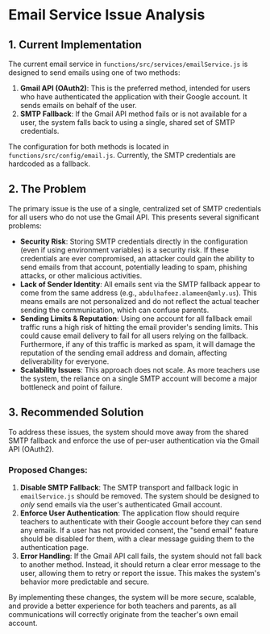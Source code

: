 # Email Service Issue Analysis

## 1. Current Implementation

The current email service in `functions/src/services/emailService.js` is designed to send emails using one of two methods:

1.  **Gmail API (OAuth2)**: This is the preferred method, intended for users who have authenticated the application with their Google account. It sends emails on behalf of the user.
2.  **SMTP Fallback**: If the Gmail API method fails or is not available for a user, the system falls back to using a single, shared set of SMTP credentials.

The configuration for both methods is located in `functions/src/config/email.js`. Currently, the SMTP credentials are hardcoded as a fallback.

## 2. The Problem

The primary issue is the use of a single, centralized set of SMTP credentials for all users who do not use the Gmail API. This presents several significant problems:

- **Security Risk**: Storing SMTP credentials directly in the configuration (even if using environment variables) is a security risk. If these credentials are ever compromised, an attacker could gain the ability to send emails from that account, potentially leading to spam, phishing attacks, or other malicious activities.
- **Lack of Sender Identity**: All emails sent via the SMTP fallback appear to come from the same address (e.g., `abdulhafeez.alameen@amly.us`). This means emails are not personalized and do not reflect the actual teacher sending the communication, which can confuse parents.
- **Sending Limits & Reputation**: Using one account for all fallback email traffic runs a high risk of hitting the email provider's sending limits. This could cause email delivery to fail for all users relying on the fallback. Furthermore, if any of this traffic is marked as spam, it will damage the reputation of the sending email address and domain, affecting deliverability for everyone.
- **Scalability Issues**: This approach does not scale. As more teachers use the system, the reliance on a single SMTP account will become a major bottleneck and point of failure.

## 3. Recommended Solution

To address these issues, the system should move away from the shared SMTP fallback and enforce the use of per-user authentication via the Gmail API (OAuth2).

### Proposed Changes:

1.  **Disable SMTP Fallback**: The SMTP transport and fallback logic in `emailService.js` should be removed. The system should be designed to _only_ send emails via the user's authenticated Gmail account.
2.  **Enforce User Authentication**: The application flow should require teachers to authenticate with their Google account before they can send any emails. If a user has not provided consent, the "send email" feature should be disabled for them, with a clear message guiding them to the authentication page.
3.  **Error Handling**: If the Gmail API call fails, the system should not fall back to another method. Instead, it should return a clear error message to the user, allowing them to retry or report the issue. This makes the system's behavior more predictable and secure.

By implementing these changes, the system will be more secure, scalable, and provide a better experience for both teachers and parents, as all communications will correctly originate from the teacher's own email account.
